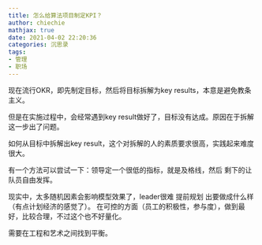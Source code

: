 ```yaml
---
title: 怎么给算法项目制定KPI？
author: chiechie
mathjax: true
date: 2021-04-02 22:20:36
categories: 沉思录
tags:
- 管理
- 职场
---
```




现在流行OKR，即先制定目标，然后将目标拆解为key results，本意是避免教条主义。

但是在实施过程中，会经常遇到key result做好了，目标没有达成。原因在于拆解这一步出了问题。

如何从目标中拆解出key result，这个对拆解的人的素质要求很高，实践起来难度很大。

有一个方法可以尝试一下：领导定一个很低的指标，就是及格线，然后 剩下的让队员自由发挥。

现实中，太多随机因素会影响模型效果了，leader很难 提前规划 出要做成什么样（有点计划经济的感觉了）。
在可控的方面（员工的积极性，参与度），做到最好，比较合理，不过这个也不好量化。

需要在工程和艺术之间找到平衡。